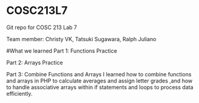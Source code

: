 # COSC213L7
Git repo for COSC 213 Lab 7 

Team member: Christy VK, Tatsuki Sugawara, Ralph Juliano

#What we learned
Part 1: Functions Practice


Part 2: Arrays Practice


Part 3: Combine Functions and Arrays
I learned how to combine functions and arrays in PHP to calculate averages and assign letter grades
,and how to handle associative arrays within if statements and loops to process data efficiently.